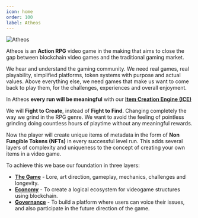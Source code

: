 ```yaml
---
icon: home
order: 100
label: Atheos
---
```


![Atheos](https://user-images.githubusercontent.com/97962756/152704233-7e820795-eeb0-4bb0-b24c-1eb8217f58e3.jpg)

Atheos is an **Action RPG** video game in the making that aims to close the gap between blockchain video games and the traditional gaming market.

We hear and understand the gaming community. We need real games, real playability, simplified platforms, token systems with purpose and actual values. Above everything else, we need games that make us want to come back to play them, for the challenges, experiences and overall enjoyment.

In Atheos **every run will be meaningful** with our [**Item Creation Engine (ICE)**](https://atheosgame.github.io/game/items/ice/)

We will **Fight to Create**, instead of **Fight to Find**. Changing completely the way we grind in the RPG genre. We want to avoid the feeling of pointless grinding doing countless hours of playtime without any meaningful rewards.

Now the player will create unique items of metadata in the form of **Non Fungible Tokens (NFTs)** in every successful level run. This adds several layers of complexity and uniqueness to the concept of creating your own items in a video game.

To achieve this we base our foundation in three layers:  
* [**The Game**](https://atheosgame.github.io/game/overview/) - Lore, art direction, gameplay, mechanics, challenges and longevity.  
* [**Economy**](https://atheosgame.github.io/tokenomics/intro/) - To create a logical ecosystem for videogame structures using blockchain.
* [**Governance**](https://atheosgame.github.io/governance/fairgovernance/) - To build a platform where users can voice their issues, and also participate in the future direction of the game.
